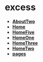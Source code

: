 <!-- generated by markdown-notes-tree -->

# excess

<!-- optional markdown-notes-tree directory description starts here -->

<!-- optional markdown-notes-tree directory description ends here -->

- [**AboutTwo**](AboutTwo)
- [**Home**](Home)
- [**HomeFive**](HomeFive)
- [**HomeOne**](HomeOne)
- [**HomeThree**](HomeThree)
- [**HomeTwo**](HomeTwo)
- [**pages**](pages)
